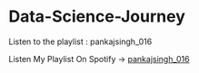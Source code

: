 # Data-Science-Journey

Listen to the playlist : pankajsingh_016

Listen My Playlist On Spotify -> [pankajsingh_016](https://open.spotify.com/playlist/0IqXbo2gkRevQcEhsYBraQ?si=88a6bd3404b8431d)
